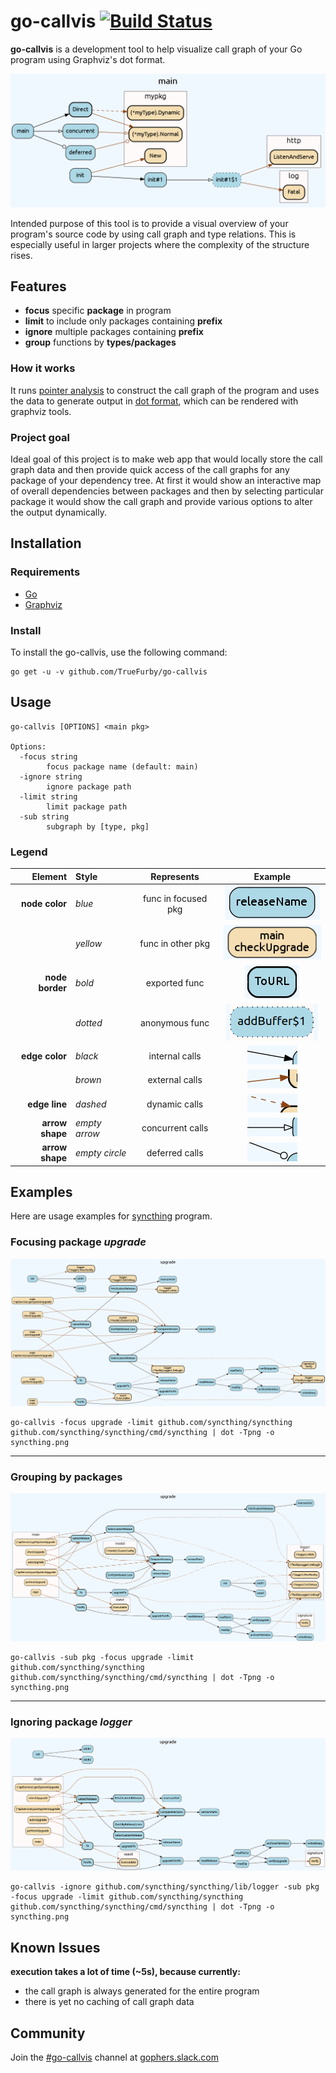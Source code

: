 go-callvis [![Build Status](https://travis-ci.org/TrueFurby/go-callvis.svg?branch=master)](https://travis-ci.org/TrueFurby/go-callvis)
==========

**go-callvis** is a development tool to help visualize call graph of your Go program using Graphviz's dot format.

![example](images/main.png)

Intended purpose of this tool is to provide a visual overview of your program's source code by using call graph and type relations. This is especially useful in larger projects where the complexity of the structure rises.

Features
--------

- **focus** specific **package** in program
- **limit** to include only packages containing **prefix**
- **ignore** multiple packages containing **prefix**
- **group** functions by **types/packages**

### How it works

It runs [pointer analysis](https://godoc.org/golang.org/x/tools/go/pointer) to construct the call graph of the program and uses the data to generate output in [dot format](http://www.graphviz.org/content/dot-language), which can be rendered with graphviz tools.

### Project goal

Ideal goal of this project is to make web app that would locally store the call graph data and then provide quick access of the call graphs for any package of your dependency tree. At first it would show an interactive map of overall dependencies between packages and then by selecting particular package it would show the call graph and provide various options to alter the output dynamically.

## Installation

### Requirements

- [Go](https://golang.org/dl/)
- [Graphviz](http://www.graphviz.org/Download..php)

### Install

To install the go-callvis, use the following command:

```
go get -u -v github.com/TrueFurby/go-callvis
```

Usage
-----

```
go-callvis [OPTIONS] <main pkg>

Options:
  -focus string
        focus package name (default: main)
  -ignore string
        ignore package path
  -limit string
        limit package path
  -sub string
        subgraph by [type, pkg]
```

### Legend

Element         | Style          |     Represents      |                   Example
--------------: | :------------- | :-----------------: | :-----------------------------------------:
 **node color** | _blue_         | func in focused pkg |    ![focused](images/legend_focused.png)
                | _yellow_       |  func in other pkg  | ![nonfocused](images/legend_nonfocused.png)
**node border** | _bold_         |    exported func    |   ![exported](images/legend_exported.png)
                | _dotted_       |   anonymous func    |  ![anonymous](images/legend_anonymous.png)
 **edge color** | _black_        |   internal calls    |    ![outside](images/legend_internal.png)
                | _brown_        |   external calls    |    ![outside](images/legend_external.png)
  **edge line** | _dashed_       |    dynamic calls    |    ![dynamic](images/legend_dynamic.png)
**arrow shape** | _empty arrow_  |  concurrent calls   | ![concurrent](images/legend_concurrent.png)
**arrow shape** | _empty circle_ |   deferred calls    |   ![deferred](images/legend_deferred.png)

Examples
--------

Here are usage examples for [syncthing](https://github.com/syncthing/syncthing) program.

### Focusing package _upgrade_

![syncthing example output](images/syncthing.png)

```
go-callvis -focus upgrade -limit github.com/syncthing/syncthing github.com/syncthing/syncthing/cmd/syncthing | dot -Tpng -o syncthing.png
```

--------------------------------------------------------------------------------

### Grouping by packages

![syncthing example output pkg](images/syncthing_pkg.png)

```
go-callvis -sub pkg -focus upgrade -limit github.com/syncthing/syncthing github.com/syncthing/syncthing/cmd/syncthing | dot -Tpng -o syncthing.png
```

--------------------------------------------------------------------------------

### Ignoring package _logger_

![syncthing example output ignore](images/syncthing_ignore.png)

```
go-callvis -ignore github.com/syncthing/syncthing/lib/logger -sub pkg -focus upgrade -limit github.com/syncthing/syncthing github.com/syncthing/syncthing/cmd/syncthing | dot -Tpng -o syncthing.png
```

Known Issues
------------

**execution takes a lot of time (~5s), because currently:**
  - the call graph is always generated for the entire program
  - there is yet no caching of call graph data

Community
---------

Join the [#go-callvis](https://gophers.slack.com/archives/go-callvis) channel at [gophers.slack.com](http://gophers.slack.com)
